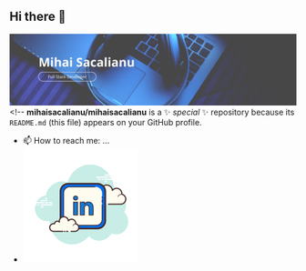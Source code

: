 ## Hi there 👋
![Header](banner.png)<!--
**mihaisacalianu/mihaisacalianu** is a ✨ _special_ ✨ repository because its `README.md` (this file) appears on your GitHub profile.
- 📫 How to reach me: ...
- [![LinkedIn](icons8-linkedin.svg)](in/mihai-dorin-sacalianu-b1420a118)
